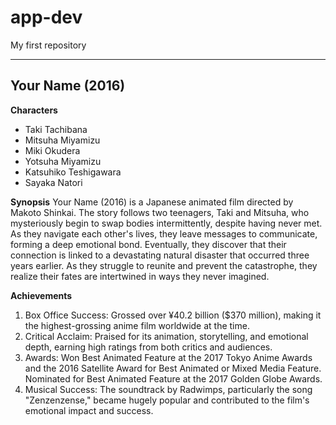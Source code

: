 # app-dev
My first repository

---

## Your Name (2016)
**Characters**
- Taki Tachibana
- Mitsuha Miyamizu
- Miki Okudera
- Yotsuha Miyamizu
- Katsuhiko Teshigawara
- Sayaka Natori

**Synopsis**
Your Name (2016) is a Japanese animated film directed by Makoto Shinkai.
The story follows two teenagers, Taki and Mitsuha, who mysteriously begin to swap bodies intermittently, despite having never met.
As they navigate each other's lives, they leave messages to communicate, forming a deep emotional bond.
Eventually, they discover that their connection is linked to a devastating natural disaster that occurred three years earlier.
As they struggle to reunite and prevent the catastrophe, they realize their fates are intertwined in ways they never imagined.

**Achievements**
1. Box Office Success: Grossed over ¥40.2 billion ($370 million), making it the highest-grossing anime film worldwide at the time.
2. Critical Acclaim: Praised for its animation, storytelling, and emotional depth, earning high ratings from both critics and audiences.
3. Awards: Won Best Animated Feature at the 2017 Tokyo Anime Awards and the 2016 Satellite Award for Best Animated or Mixed Media Feature. Nominated for Best Animated Feature at the 2017 Golden Globe Awards.
4. Musical Success: The soundtrack by Radwimps, particularly the song "Zenzenzense," became hugely popular and contributed to the film's emotional impact and success.

